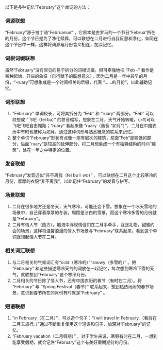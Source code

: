 以下是多种记忆“February”这个单词的方法：
### 词源联想
“February”源于拉丁语“Februarius” ，它原本是古罗马的一个节日“Februa”所在的月份，这个节日是为了净化赎罪。可以联想在二月进行自我反思和净化，如同在这个节日中一样，这样将词源与月份含义相连，加深记忆。

### 词根词缀联想
虽然“February”没有常见的易于拆分的词根词缀，但可牵强地把 “Feb -” 看作是某种起始、开端的象征（自行赋予的联想意义），因为二月是一年中较早的月份，“-ruary”可想象成是一个时间相关的后缀，代表 “……的月份”，以此辅助记忆。

### 词形联想
1. “February” 单词较长，可将其拆分为 “Feb” 和 “ruary” 两部分。“Feb” 可以联想成 “飞吧（fei ba）” 的拼音缩写，想象在二月，天气开始转暖，小鸟可以飞吧飞吧自由翱翔；“ruary” 看起来像 “ruary（谐音 “如月”）”，二月在中国农历中有时也被称为如月，通过这种词形与熟悉概念的联系来记忆。
2. 整个单词“February”形状有点像一座有层次的建筑，前面“Feb”是较低的部分，后面“ruary”是较高的延伸部分，将二月想象成一个有独特结构的时间“建筑”，处在一年之中特定的位置。

### 发音联想
“February”发音近似“非不离我（fei bu li wo）” ，可以联想在二月这个比较寒冷的月份，厚厚的衣服“非不离我”，以此记住“February”的发音与拼写。

### 场景联想
1. 二月在很多地方还是冬天，天气寒冷，可能还会下雪。想象在一个冰天雪地的场景中，自己穿着厚厚的冬装，周围是洁白的雪景，而这个寒冷多雪的月份就是“February”。
2. 二月有情人节（西方），脑海中浮现情侣们在二月手牵手，互送礼物，甜蜜约会的场景，这样将温馨浪漫的情人节场景与“February”联系起来，看到这个单词就想起情人节在二月。

### 相关词汇联想
1. 与二月相关的气候词汇有“cold（寒冷的）”“snowy（多雪的）” 。把 “February” 和这些描述寒冷天气的词放在一起记忆，每次想到寒冷下雪的天气，就联想到“February”这个寒冷月份。
2. 二月相关的节日除了情人节，还有中国农历的春节（有时在二月）。将 “February” 与 “Spring Festival（春节）” 联系起来，想到热热闹闹的春节场景，意识到春节所在的月份有时就是“February” 。

### 短语联想
1. “in February（在二月）”，可以造个句子：“I will travel in February.（我将在二月去旅行。）”通过不断重复使用这个短语和句子，加深对“February”的记忆。
2. “February vacation（二月假期）” ，对于学生来说，寒假有时在二月，一想到能享受假期，就会记住“February”这个有美好假期期待的月份。 